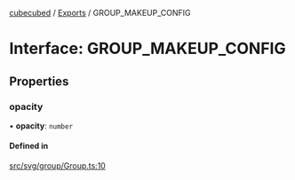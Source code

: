 [cubecubed](/reference/README.md) / [Exports](/reference/modules.md) / GROUP\_MAKEUP\_CONFIG

# Interface: GROUP\_MAKEUP\_CONFIG

## Properties

### opacity

• **opacity**: `number`

#### Defined in

[src/svg/group/Group.ts:10](https://github.com/imaphatduc/cubecubed/blob/e48fd86/src/svg/group/Group.ts#L10)
